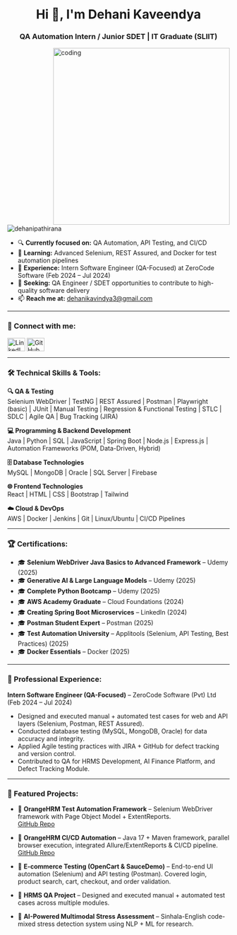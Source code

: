<h1 align="center">Hi 👋, I'm Dehani Kaveendya</h1>
<h3 align="center">QA Automation Intern / Junior SDET | IT Graduate (SLIIT)</h3>
<img align="right" alt="coding" width="400" src="https://i.pinimg.com/originals/e7/26/c7/e726c74ac081eed50feee1433d12c998.gif">

<p align="left"> <img src="https://komarev.com/ghpvc/?username=dehanipathirana&label=Profile%20views&color=0e75b6&style=flat" alt="dehanipathirana" /> </p>

- 🔍 **Currently focused on:** QA Automation, API Testing, and CI/CD  
- 🌱 **Learning:** Advanced Selenium, REST Assured, and Docker for test automation pipelines  
- 💼 **Experience:** Intern Software Engineer (QA-Focused) at ZeroCode Software (Feb 2024 – Jul 2024)  
- 🎯 **Seeking:** QA Engineer / SDET opportunities to contribute to high-quality software delivery  
- 📫 **Reach me at:** dehanikavindya3@gmail.com  

---

<h3 align="left">🤝 Connect with me:</h3>
<p align="left">
<a href="https://www.linkedin.com/in/dehani-kaveendya-6b8a42216/" target="blank"><img align="center" src="https://raw.githubusercontent.com/rahuldkjain/github-profile-readme-generator/master/src/images/icons/Social/linked-in-alt.svg" alt="LinkedIn Profile" height="30" width="40" /></a>
<a href="https://github.com/DehaniPathirana" target="blank"><img align="center" src="https://raw.githubusercontent.com/rahuldkjain/github-profile-readme-generator/master/src/images/icons/Social/github.svg" alt="GitHub Profile" height="30" width="40" /></a>
</p>

---

<h3 align="left">🛠️ Technical Skills & Tools:</h3>

**🔍 QA & Testing**  
Selenium WebDriver | TestNG | REST Assured | Postman | Playwright (basic) | JUnit | Manual Testing | Regression & Functional Testing | STLC | SDLC | Agile QA | Bug Tracking (JIRA)

**💻 Programming & Backend Development**  
Java | Python | SQL | JavaScript | Spring Boot | Node.js | Express.js | Automation Frameworks (POM, Data-Driven, Hybrid)

**🗄️ Database Technologies**  
MySQL | MongoDB | Oracle | SQL Server | Firebase  

**🌐 Frontend Technologies**  
React | HTML | CSS | Bootstrap | Tailwind  

**☁️ Cloud & DevOps**  
AWS | Docker | Jenkins | Git | Linux/Ubuntu | CI/CD Pipelines  

---

<h3 align="left">🏆 Certifications:</h3>

- 🎓 **Selenium WebDriver Java Basics to Advanced Framework** – Udemy (2025)  
- 🎓 **Generative AI & Large Language Models** – Udemy (2025)  
- 🎓 **Complete Python Bootcamp** – Udemy (2025)  
- 🎓 **AWS Academy Graduate** – Cloud Foundations (2024)  
- 🎓 **Creating Spring Boot Microservices** – LinkedIn (2024)  
- 🎓 **Postman Student Expert** – Postman (2025)  
- 🎓 **Test Automation University** – Applitools (Selenium, API Testing, Best Practices) (2025)  
- 🎓 **Docker Essentials** – Docker (2025)  

---

<h3 align="left">💼 Professional Experience:</h3>

**Intern Software Engineer (QA-Focused)** – ZeroCode Software (Pvt) Ltd (Feb 2024 – Jul 2024)  
- Designed and executed manual + automated test cases for web and API layers (Selenium, Postman, REST Assured).  
- Conducted database testing (MySQL, MongoDB, Oracle) for data accuracy and integrity.  
- Applied Agile testing practices with JIRA + GitHub for defect tracking and version control.  
- Contributed to QA for HRMS Development, AI Finance Platform, and Defect Tracking Module.  

---

<h3 align="left">📂 Featured Projects:</h3>

- 🚀 **OrangeHRM Test Automation Framework** – Selenium WebDriver framework with Page Object Model + ExtentReports.  
  [GitHub Repo](https://github.com/DehaniPathirana/orangehrm-automation-framework)  

- 🚀 **OrangeHRM CI/CD Automation** – Java 17 + Maven framework, parallel browser execution, integrated Allure/ExtentReports & CI/CD pipeline.  
  [GitHub Repo](https://github.com/DehaniPathirana)  

- 🛒 **E-commerce Testing (OpenCart & SauceDemo)** – End-to-end UI automation (Selenium) and API testing (Postman). Covered login, product search, cart, checkout, and order validation.  

- 🏢 **HRMS QA Project** – Designed and executed manual + automated test cases across multiple modules.  

- 🧠 **AI-Powered Multimodal Stress Assessment** – Sinhala-English code-mixed stress detection system using NLP + ML for research.  


